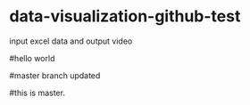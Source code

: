# data-visualization-github-test
input excel data and output video


#hello world

#master branch updated

#this is master.
